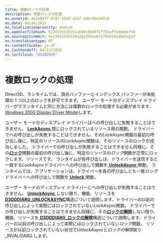 ```yaml
---
title: 複数ロックの処理
description: 複数ロックの処理
ms.assetid: d62b9577-d78f-431d-a5bf-c06c9be345c0
ms.date: 04/20/2017
ms.localizationpriority: medium
ms.openlocfilehash: 622e57e519251ab48c8546f2f75beffe40e0ef44
ms.sourcegitcommit: 0cc5051945559a242d941a6f2799d161d8eba2a7
ms.translationtype: MT
ms.contentlocale: ja-JP
ms.lasthandoff: 04/23/2019
ms.locfileid: "63382930"
---
```

# <a name="handling-multiple-locks"></a>複数ロックの処理


Direct3D、ランタイムでは、頂点バッファーとインデックス バッファーが未処理の 1 つ以上のロックを許可できます。 ユーザー モードのディスプレイ ドライバーがでランタイムと同じ方法には複数のロックの処理する必要があります、 [Windows 2000 Display Driver Model](windows-2000-display-driver-model-design-guide.md)します。

ユーザー モードのディスプレイ ドライバーはへの呼び出しに失敗することはできません、 [ **LockAsync** ](https://msdn.microsoft.com/library/windows/hardware/ff568214)既にロックされているリソース用の関数。 ドライバーでへの呼び出しが失敗することはできません、その*LockAsync*関数の最初の呼び出し後に、特定のリソースの*LockAsync*関数は、そのリソースのロックが成功しました。 ドライバーでの呼び出しが失敗することはできません同様に、その[**ロック**](https://msdn.microsoft.com/library/windows/hardware/ff568213)関数の最初の呼び出し後に、特定のリソースの*ロック*関数が正常にロックします。リソースです。 ランタイムが各呼び出しは、ドライバーを送信すると一致する*LockAsync*ドライバーへの呼び出しで関数を[ **UnlockAsync** ](https://msdn.microsoft.com/library/windows/hardware/ff570105)関数。 ランタイムでは、アプリケーションは、ドライバーを各の呼び出しとも一致*ロック*ドライバーへの呼び出しで関数を[ **Unlock** ](https://msdn.microsoft.com/library/windows/hardware/ff570104)関数。

ユーザー モードのディスプレイ ドライバーにへの呼び出しが失敗することはできません、 [ **UnlockAsync** ](https://msdn.microsoft.com/library/windows/hardware/ff570105)しない限り、機能、リソースを[ **D3DDDIARG\_UNLOCKASYNC**](https://msdn.microsoft.com/library/windows/hardware/ff543395)構造について説明します、ドライバーの以前の呼び出しによって実際にはロックされていない*LockAsync*関数。 ドライバーでの呼び出しが失敗することはできません同様に、その[**ロックの解除**](https://msdn.microsoft.com/library/windows/hardware/ff570104)しない限り、機能、リソースを[ **D3DDDIARG\_ロックの解除**](https://msdn.microsoft.com/library/windows/hardware/ff543394)構造について説明します、ドライバーの以前の呼び出しによって実際にはロックされていない*ロック*関数。 リソースが以前ロックされていない状況で*UnlockAsync*と*ロックの解除*戻り\_INVALIDARG します。

 

 





